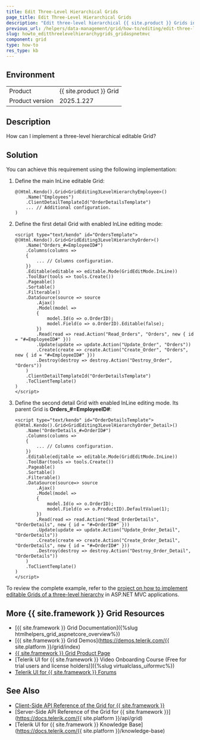 ```yaml
---
title: Edit Three-Level Hierarchical Grids
page_title: Edit Three-Level Hierarchical Grids
description: "Edit three-level hierarchical {{ site.product }} Grids in ASP.NET MVC applications."
previous_url: /helpers/data-management/grid/how-to/editing/edit-three-level-hierarchical-grid, /html-helpers/data-management/grid/how-to/editing/edit-three-level-hierarchical-grid
slug: howto_editthreelevelhierarchygrids_gridaspnetmvc
component: grid
type: how-to
res_type: kb
---
```


## Environment

<table>
 <tr>
  <td>Product</td>
  <td>{{ site.product }} Grid</td>
 </tr>
 <tr>
  <td>Product version</td>
  <td>2025.1.227</td>
 </tr>
</table>

## Description

How can I implement a three-level hierarchical editable Grid?

## Solution

You can achieve this requirement using the following implementation:

1. Define the main InLine editable Grid:

    ```HtmlHelper
    @(Html.Kendo().Grid<GridEditing3LevelHierarchyEmployee>()
        .Name("Employees")
        .ClientDetailTemplateId("OrderDetailsTemplate")
        ... // Additional configuration.
    )
    ```

1. Define the first detail Grid with enabled InLine editing mode:

    ```HtmlHelper
    <script type="text/kendo" id="OrdersTemplate">
    @(Html.Kendo().Grid<GridEditing3LevelHierarchyOrder>()
        .Name("Orders_#=EmployeeID#")
        .Columns(columns =>
        {
            ... // Columns configuration.
        })
        .Editable(editable => editable.Mode(GridEditMode.InLine))
        .ToolBar(tools => tools.Create())
        .Pageable()
        .Sortable()
        .Filterable()
        .DataSource(source => source
            .Ajax()
            .Model(model =>
            {
                model.Id(o => o.OrderID);
                model.Field(o => o.OrderID).Editable(false);
            })
            .Read(read => read.Action("Read_Orders", "Orders", new { id = "#=EmployeeID#" }))
            .Update(update => update.Action("Update_Order", "Orders"))
            .Create(create => create.Action("Create_Order", "Orders", new { id = "#=EmployeeID#" }))
            .Destroy(destroy => destroy.Action("Destroy_Order", "Orders"))
        )
        .ClientDetailTemplateId("OrderDetailsTemplate")
        .ToClientTemplate()
    )
    </script>
    ```

1. Define the second detail Grid with enabled InLine editing mode. Its parent Grid is **Orders_#=EmployeeID#**:

    ```HtmlHelper
    <script type="text/kendo" id="OrderDetailsTemplate">
    @(Html.Kendo().Grid<GridEditing3LevelHierarchyOrder_Detail>()
        .Name("OrderDetails_#=OrderID#")
        .Columns(columns =>
        {
            ... // Columns configuration.
        })
        .Editable(editable => editable.Mode(GridEditMode.InLine))
        .ToolBar(tools => tools.Create())
        .Pageable()
        .Sortable()
        .Filterable()
        .DataSource(source=> source
            .Ajax()
            .Model(model =>
            {
                model.Id(o => o.OrderID);
                model.Field(o => o.ProductID).DefaultValue(1);
            })
            .Read(read => read.Action("Read_OrderDetails", "OrderDetails", new { id = "#=OrderID#" }))
            .Update(update => update.Action("Update_Order_Detail", "OrderDetails"))
            .Create(create => create.Action("Create_Order_Detail", "OrderDetails", new { id = "#=OrderID#" }))
            .Destroy(destroy => destroy.Action("Destroy_Order_Detail", "OrderDetails"))
        )
        .ToClientTemplate()
    )
    </script>
    ```

To review the complete example, refer to the [project on how to implement editable Grids of a three-level hierarchy](https://github.com/telerik/ui-for-aspnet-mvc-examples/tree/master/Telerik.Examples.Mvc/Telerik.Examples.Mvc/Areas/GridEditing3LevelHierarchy) in ASP.NET MVC applications.

## More {{ site.framework }} Grid Resources

* [{{ site.framework }} Grid Documentation]({%slug htmlhelpers_grid_aspnetcore_overview%})
* [{{ site.framework }} Grid Demos](https://demos.telerik.com/{{ site.platform }}/grid/index)
* [{{ site.framework }} Grid Product Page](https://www.telerik.com/aspnet-mvc/grid)
* [Telerik UI for {{ site.framework }} Video Onboarding Course (Free for trial users and license holders)]({%slug virtualclass_uiformvc%})
* [Telerik UI for {{ site.framework }} Forums](https://www.telerik.com/forums/aspnet-mvc)

## See Also

* [Client-Side API Reference of the Grid for {{ site.framework }}](https://docs.telerik.com/kendo-ui/api/javascript/ui/grid)
* [Server-Side API Reference of the Grid for {{ site.framework }}](https://docs.telerik.com/{{ site.platform }}/api/grid)
* [Telerik UI for {{ site.framework }} Knowledge Base](https://docs.telerik.com/{{ site.platform }}/knowledge-base)
